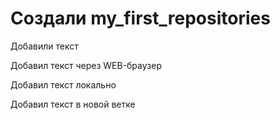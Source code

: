 ﻿# Создали my_first_repositories

Добавили текст

Добавил текст через WEB-браузер

Добавил текст локально

Добавил текст в новой ветке